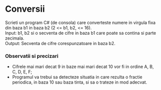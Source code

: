 # Conversii 
Scrieti un program C# (de consola) care converteste numere in virgula fixa din baza b1 in baza b2 (2 <= b1, b2, <= 16).   
Input: b1, b2 si o secventa de cifre in baza b1 care poate sa contina si parte zecimala.  
Output: Secventa de cifre corespunzatoare in baza b2.  
  
### Observatii si precizari  
- Cifrele mai mari decat 9 in baze mai mari decat 10 vor fi in ordine A, B, C, D, E, F;  
- Programul va trebui sa detecteze situatia in care rezulta o fractie periodica, in baza 10 sau baza tinta, si sa o trateze in mod adecvat. 
